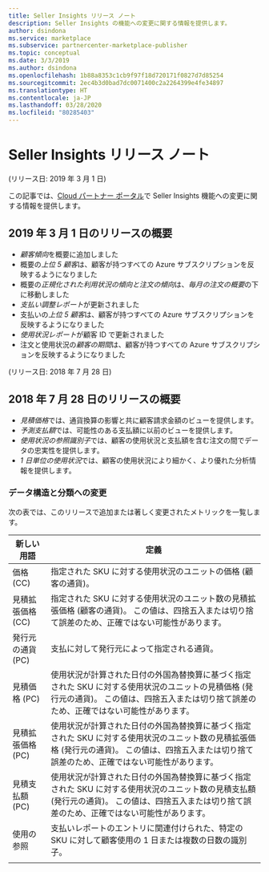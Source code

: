 ```yaml
---
title: Seller Insights リリース ノート
description: Seller Insights の機能への変更に関する情報を提供します。
author: dsindona
ms.service: marketplace
ms.subservice: partnercenter-marketplace-publisher
ms.topic: conceptual
ms.date: 3/3/2019
ms.author: dsindona
ms.openlocfilehash: 1b88a8353c1cb9f97f18d720171f0827d7d85254
ms.sourcegitcommit: 2ec4b3d0bad7dc0071400c2a2264399e4fe34897
ms.translationtype: HT
ms.contentlocale: ja-JP
ms.lasthandoff: 03/28/2020
ms.locfileid: "80285403"
---
```

# <a name="seller-insights-release-notes"></a>Seller Insights リリース ノート 

(リリース日: 2019 年 3 月 1 日)

この記事では、[Cloud パートナー ポータル](https://cloudpartner.azure.com/#insights)で Seller Insights 機能への変更に関する情報を提供します。

## <a name="release-highlights-for-march-1-2019"></a>2019 年 3 月 1 日のリリースの概要

* *顧客傾向*を概要に追加しました
* 概要の*上位 5 顧客*は、顧客が持つすべての Azure サブスクリプションを反映するようになりました
* 概要の*正規化された利用状況の傾向と注文の傾向*は、*毎月の注文の概要*の下に移動しました
* *支払い調整レポート*が更新されました
* 支払いの*上位 5 顧客*は、顧客が持つすべての Azure サブスクリプションを反映するようになりました
* *使用状況レポート*が顧客 ID で更新されました
* 注文と使用状況の*顧客の期間*は、顧客が持つすべての Azure サブスクリプションを反映するようになりました


(リリース日: 2018 年 7 月 28 日)

## <a name="release-highlights-for-july-28-2018"></a>2018 年 7 月 28 日のリリースの概要


-   *見積価格*では、通貨換算の影響と共に顧客請求金額のビューを提供します。
-   *予測支払額*では、可能性のある支払額に以前のビューを提供します。
-  *使用状況の参照識別子*では、顧客の使用状況と支払額を含む注文の間でデータの忠実性を提供します。
-   *1 日単位の使用状況*では、顧客の使用状況により細かく、より優れた分析情報を提供します。


### <a name="changes-to-data-structure-and-taxonomy"></a>データ構造と分類への変更

次の表では、このリリースで追加または著しく変更されたメトリックを一覧します。 

| **新しい用語**                   |    **定義**                                                             |
|--------------------------------|  ---------------------------------------------------------------------------- |
| 価格 (CC)                     | 指定された SKU に対する使用状況のユニットの価格 (顧客の通貨)。       |
| 見積拡張価格 (CC) | 指定された SKU に対する使用状況のユニット数の見積拡張価格 (顧客の通貨)。 この値は、四捨五入または切り捨て誤差のため、正確ではない可能性があります。   |
| 発行元の通貨 (PC)        | 支払に対して発行元によって指定される通貨。                               |
| 見積価格 (PC)           | 使用状況が計算された日付の外国為替換算に基づく指定された SKU に対する使用状況のユニットの見積価格 (発行元の通貨)。 この値は、四捨五入または切り捨て誤差のため、正確ではない可能性があります。   |
| 見積拡張価格 (PC) | 使用状況が計算された日付の外国為替換算に基づく指定された SKU に対する使用状況のユニット数の見積拡張価格 (発行元の通貨)。 この値は、四捨五入または切り捨て誤差のため、正確ではない可能性があります。 |
| 見積支払額 (PC)          | 使用状況が計算された日付の外国為替換算に基づく指定された SKU に対する使用状況のユニット数の見積支払額 (発行元の通貨)。 この値は、四捨五入または切り捨て誤差のため、正確ではない可能性があります。   |
| 使用の参照                | 支払いレポートのエントリに関連付けられた、特定の SKU に対して顧客使用の 1 日または複数の日数の識別子。 |
|  |  |
